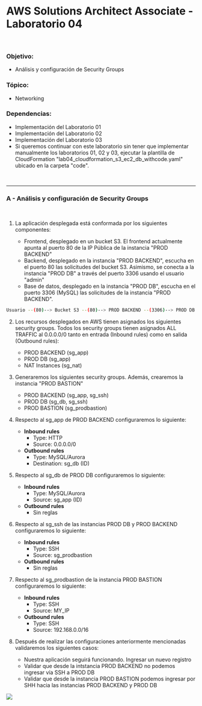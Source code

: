 # AWS Solutions Architect Associate - Laboratorio 04

<br>

### Objetivo: 
* Análisis y configuración de Security Groups

### Tópico:
* Networking

### Dependencias:
* Implementación del Laboratorio 01
* Implementación del Laboratorio 02
* Implementación del Laboratorio 03
* Si queremos continuar con este laboratorio sin tener que implementar manualmente los laboratorios 01, 02 y 03, ejecutar la plantilla de CloudFormation "lab04_cloudformation_s3_ec2_db_withcode.yaml" ubicado en la carpeta "code".

<br>

---

### A - Análisis y configuración de Security Groups

<br>

1. La aplicación desplegada está conformada por los siguientes componentes:

    * Frontend, desplegado en un bucket S3. El frontend actualmente apunta al puerto 80 de la IP Pública de la instancia "PROD BACKEND"
    * Backend, desplegado en la instancia "PROD BACKEND", escucha en el puerto 80 las solicitudes del bucket S3. Asimismo, se conecta a la instancia "PROD DB" a través del puerto 3306 usando el usuario "admin"
    * Base de datos, desplegado en la instancia "PROD DB", escucha en el puerto 3306 (MySQL) las solicitudes de la instancia "PROD BACKEND".

```bash
Usuario --(80)--> Bucket S3 --(80)--> PROD BACKEND --(3306)--> PROD DB MySQL
```


2. Los recursos desplegados en AWS tienen asignados los siguientes security groups. Todos los security groups tienen asignados ALL TRAFFIC al 0.0.0.0/0 tanto en entrada (Inbound rules) como en salida (Outbound rules):

    * PROD BACKEND (sg_app)
    * PROD DB (sg_app)
    * NAT Instances (sg_nat)


3. Generaremos los siguientes security groups. Además, crearemos la instancia "PROD BASTION"

    * PROD BACKEND (sg_app, sg_ssh)
    * PROD DB (sg_db, sg_ssh)
    * PROD BASTION (sg_prodbastion)


4. Respecto al sg_app de PROD BACKEND configuraremos lo siguiente:

    * **Inbound rules**
        * Type: HTTP
        * Source: 0.0.0.0/0
    * **Outbound rules**
        * Type: MySQL/Aurora
        * Destination: sg_db (ID) 


5. Respecto al sg_db de PROD DB configuraremos lo siguiente:

    * **Inbound rules**
        * Type: MySQL/Aurora
        * Source: sg_app (ID) 
    * **Outbound rules**
        * Sin reglas


6. Respecto al sg_ssh de las instancias PROD DB y PROD BACKEND configuraremos lo siguiente:

    * **Inbound rules**
        * Type: SSH
        * Source: sg_prodbastion
    * **Outbound rules**
        * Sin reglas


7. Respecto al sg_prodbastion de la instancia PROD BASTION configuraremos lo siguiente:

    * **Inbound rules**
        * Type: SSH
        * Source: MY_IP
    * **Outbound rules**
        * Type: SSH
        * Source: 192.168.0.0/16


8. Después de realizar las configuraciones anteriormente mencionadas validaremos los siguientes casos:

    * Nuestra aplicación seguirá funcionando. Ingresar un nuevo registro
    * Validar que desde la intstancia PROD BACKEND no podemos ingresar vía SSH a PROD DB
    * Validar que desde la instancia PROD BASTION podemos ingresar por SHH hacia las instancias PROD BACKEND y PROD DB


<img src="images/Lab04_01.jpg">

<br>